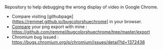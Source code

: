 Repository to help debugging the wrong display of video in Google Chrome.

- Compare visiting [githubpage](https://remmel.github.io/bugcolorshuechrome] in your browser.
- [Compare](https://rsmbl.github.io/Resemble.js/) your png export with mine : https://github.com/remmel/bugcolorshuechrome/tree/master/export
- Chromium bug issued : https://bugs.chromium.org/p/chromium/issues/detail?id=1372438